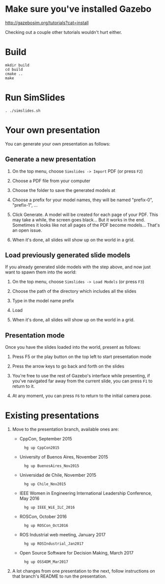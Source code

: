 # Make sure you've installed Gazebo

http://gazebosim.org/tutorials?cat=install

Checking out a couple other tutorials wouldn't hurt either.

# Build

    mkdir build
    cd build
    cmake ..
    make

# Run SimSlides

    . ./simslides.sh

# Your own presentation

You can generate your own presentation as follows:

## Generate a new presentation

1. On the top menu, choose `Simslides -> Import` PDF (or press `F2`)

1. Choose a PDF file from your computer

1. Choose the folder to save the generated models at

1. Choose a prefix for your model names, they will be named "prefix-0", "prefix-1", ...

1. Click Generate. A model will be created for each page of your PDF. This
   may take a while, the screen goes black... But it works in the end.
   Sometimes it looks like not all pages of the PDF become models... That's
   an open issue.

1. When it's done, all slides will show up on the world in a grid.

## Load previously generated slide models

If you already generated slide models with the step above, and now just
want to spawn them into the world:

1. On the top menu, choose `Simslides -> Load Models` (or press `F3`)

1. Choose the path of the directory which includes all the slides

1. Type in the model name prefix

1. Load

1. When it's done, all slides will show up on the world in a grid.

## Presentation mode

Once you have the slides loaded into the world, present as follows:

1. Press F5 or the play button on the top left to start presentation mode

1. Press the arrow keys to go back and forth on the slides

1. You're free to use the rest of Gazebo's interface while presenting,
   if you've navigated far away from the current slide, you can press `F1`
   to return to it.

1. At any moment, you can press `F6` to return to the initial camera pose.

# Existing presentations

1. Move to the presentation branch, available ones are:

    * CppCon, September 2015

            hg up CppCon2015

    * University of Buenos Aires, November 2015

            hg up BuenosAires_Nov2015

    * Universidad de Chile, November 2015

            hg up Chile_Nov2015

    * IEEE Women in Engineering International Leadership Conference, May 2016

            hg up IEEE_WiE_ILC_2016

    * ROSCon, October 2016

            hg up ROSCon_Oct2016

    * ROS Industrial web meeting, January 2017

            hg up ROSIndustrial_Jan2017

    * Open Source Software for Decision Making, March 2017

            hg up OSS4DM_Mar2017

1. A lot changes from one presentation to the next, follow instructions on that
branch's README to run the presentation.


